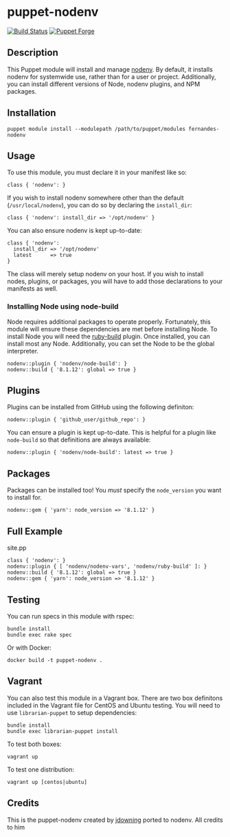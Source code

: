 # puppet-nodenv

[![Build Status](https://travis-ci.org/fernandes/puppet-nodenv.png)](https://travis-ci.org/fernandes/puppet-nodenv) [![Puppet Forge](http://img.shields.io/puppetforge/v/jdowning/nodenv.svg?style=flat)](https://forge.puppetlabs.com/jdowning/nodenv)

## Description

This Puppet module will install and manage [nodenv](https://https://github.com/nodenv/nodenv). By default, it installs
nodenv for systemwide use, rather than for a user or project. Additionally,
you can install different versions of Node, nodenv plugins, and NPM packages.

## Installation

`puppet module install --modulepath /path/to/puppet/modules fernandes-nodenv`

## Usage
To use this module, you must declare it in your manifest like so:

    class { 'nodenv': }

If you wish to install nodenv somewhere other than the default
(`/usr/local/nodenv`), you can do so by declaring the `install_dir`:

    class { 'nodenv': install_dir => '/opt/nodenv' }

You can also ensure nodenv is kept up-to-date:

    class { 'nodenv':
      install_dir => '/opt/nodenv'
      latest      => true
    }

The class will merely setup nodenv on your host. If you wish to install
nodes, plugins, or packages, you will have to add those declarations to your manifests
as well.

### Installing Node using node-build
Node requires additional packages to operate properly. Fortunately, this module
will ensure these dependencies are met before installing Node. To install Node
you will need the [ruby-build](https://github.com/nodenv/ruby-build) plugin. Once
installed, you can install most any Node. Additionally, you can set the Node to
be the global interpreter.

    nodenv::plugin { 'nodenv/node-build': }
    nodenv::build { '8.1.12': global => true }

## Plugins
Plugins can be installed from GitHub using the following definiton:

    nodenv::plugin { 'github_user/github_repo': }

You can ensure a plugin is kept up-to-date. This is helpful for a plugin like
`node-build` so that definitions are always available:

    nodenv::plugin { 'nodenv/node-build': latest => true }

## Packages

Packages can be installed too! You *must* specify the `node_version` you want to
install for.

    nodenv::gem { 'yarn': node_version => '8.1.12' }

## Full Example
site.pp

    class { 'nodenv': }
    nodenv::plugin { [ 'nodenv/nodenv-vars', 'nodenv/ruby-build' ]: }
    nodenv::build { '8.1.12': global => true }
    nodenv::gem { 'yarn': node_version => '8.1.12' }

## Testing
You can run specs in  this module with rspec:

    bundle install
    bundle exec rake spec

Or with Docker:

    docker build -t puppet-nodenv .

## Vagrant

You can also test this module in a Vagrant box. There are two box definitons included in the
Vagrant file for CentOS and Ubuntu testing. You will need to use `librarian-puppet` to setup
dependencies:

    bundle install
    bundle exec librarian-puppet install

To test both boxes:

    vagrant up

To test one distribution:

    vagrant up [centos|ubuntu]

## Credits

This is the puppet-nodenv created by [jdowning](https://github.com/jdowning) ported to nodenv. All credits to him